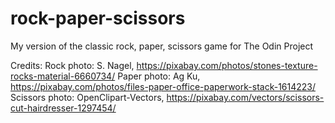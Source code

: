 # rock-paper-scissors
My version of the classic rock, paper, scissors game for The Odin Project

Credits:
Rock photo: S. Nagel, https://pixabay.com/photos/stones-texture-rocks-material-6660734/
Paper photo: Ag Ku, https://pixabay.com/photos/files-paper-office-paperwork-stack-1614223/
Scissors photo: OpenClipart-Vectors, https://pixabay.com/vectors/scissors-cut-hairdresser-1297454/
